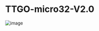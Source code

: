 # TTGO-micro32-V2.0
![image](https://github.com/LilyGO/TTGO-micro32-V2.0/tree/master/image/image1.jpg)
